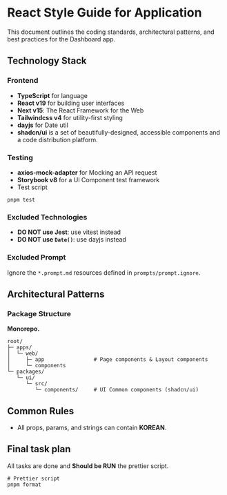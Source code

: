 # React Style Guide for Application

This document outlines the coding standards, architectural patterns, and best practices for the Dashboard app.

## Technology Stack

### Frontend

- **TypeScript** for language
- **React v19** for building user interfaces
- **Next v15**: The React Framework for the Web
- **Tailwindcss v4** for utility-first styling
- **dayjs** for Date util
- **shadcn/ui** is a set of beautifully-designed, accessible components and a code distribution platform.

### Testing

- **axios-mock-adapter** for Mocking an API request
- **Storybook v8** for a UI Component test framework
- Test script

```shell
pnpm test
```

### Excluded Technologies

- **DO NOT use Jest**: use vitest instead
- **DO NOT use `Date()`**: use dayjs instead

### Excluded Prompt

Ignore the `*.prompt.md` resources defined in `prompts/prompt.ignore`.

## Architectural Patterns

### Package Structure

**Monorepo.**

```
root/
├─ apps/
│  └─ web/
│     ├─ app                # Page components & Layout components
│     └─ components
└─ packages/
   └─ ui/
      └─ src/
         └─ components/     # UI Common components (shadcn/ui)
```

## Common Rules

- All props, params, and strings can contain **KOREAN**.

## Final task plan

All tasks are done and **Should be RUN** the prettier script.

```shell
# Prettier script
pnpm format
```
